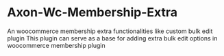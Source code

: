 # Axon-Wc-Membership-Extra
An woocommerce membership extra functionalities like custom bulk edit plugin
This plugin can serve as a base for adding extra bulk edit options in woocommerce membership plugin
